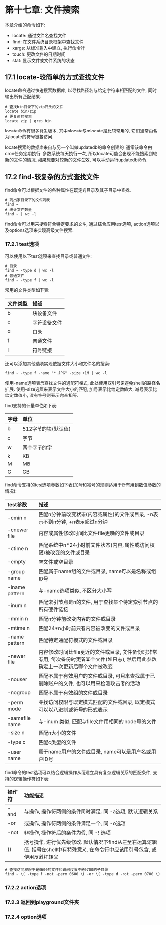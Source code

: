 # 第十七章: 文件搜索 #

本章介绍的命令如下:

- locate: 通过文件名查找文件
- find: 在文件系统目录框架中查找文件
- xargs: 从标准输入中建立, 执行命令行
- touch: 更改文件的日期时间
- stat: 显示文件或文件系统的状态

## 17.1 locate-较简单的方式查找文件 ##

locate命令通过快速搜索数据库, 以寻找路径名与给定字符串相匹配的文件, 同时输出所有匹配结果.

```
# 查找bin目录下的zip开头的文件
locate bin/zip
# 更复杂的搜索
locate zip | grep bin
```
locate命令有很多衍生版本, 其中slocate与mlocate是比较常用的, 它们通常由名为locate的符号链接访问.

locate搜索的数据库来自与另一个叫做updatedb的命令创建的, 通常该命令由cron任务定期执行, 多数系统每天执行一次, 所以locate可能会出现不能搜索到较新的文件的情况.
如果想要对较新的文件生效, 可以手动运行updatedb命令.

## 17.2 find-较复杂的方式查找文件 ##

find命令可以根据文件的各种属性在既定的目录及其子目录中查找.

```
# 列出家目录下的文件列表
find ~
# 统计文件数量
find ~ | wc -l
```
find命令可以用来搜索符合特定要求的文件, 通过综合应用test选项, action选项以及options选项来实现高级文件搜索.

### 17.2.1 test选项 ###

可以使用以下test选项来查找目录或普通文件:

```
# 目录
find ~ -type d | wc -l
# 普通文件
find ~ -type f | wc -l
```

常用的文件类型如下表:

| 文件类型 | 描述 |
|:--|:--|
| b | 块设备文件 |
| c | 字符设备文件 |
| d | 目录 |
| f | 普通文件 |
| l | 符号链接 |

还可以添加其他选项实现依据文件大小和文件名的搜索:

```
find ~ -type f -name "*.JPG" -size +1M | wc -l
```
使用-name选项表示查找文件的通配符格式, 此处使用双引号来避免shell的路径名扩展. 使用-size选项来表示文件大小的匹配, 加号表示比给定数值大, 减号表示比给定数值小, 没有符号则表示完全相等.

find支持的计量单位如下表:

| 字母 | 单位 |
|:--|:--|
| b | 512字节的块(默认值) |
| c | 字节 |
| w | 两个字节的字 |
| k | KB |
| M | MB |
| G | GB |

find命令支持的test选项参数如下表(加号和减号的规则适用于所有用到数值参数的情况):

| test参数 | 描述 |
|:--|:--|
| -cmin n | 匹配n分钟前改变状态(内容或属性)的文件或目录, -n表示不到n分钟, +n表示超过n分钟 |
| -cnewer file | 内容或属性修改时间比文件file更晚的文件或目录 |
| -ctime n | 匹配系统中n*24小时前文件状态(内容, 属性或访问权限)被改变的文件或目录 |
| -empty | 空文件或空目录 |
| -group name | 匹配属于name组的文件或目录, name可以是名称或组ID号 |
| -iname pattern | 与-name选项类似, 不区分大小写 |
| -inum n | 匹配索引节点是n的文件, 用于查找某个特定索引节点的所有硬件链接 |
| -mmin n | 匹配n分钟前改变内容的文件或目录 |
| -mtime n | 匹配24*n小时前只有内容被改变的文件或目录 |
| -name pattern | 匹配特定通配符模式的文件或目录 |
| -newer file | 内容修改时间比file更近的文件或目录, 文件备份时非常有用, 每次备份时更新某个文件(如日志), 然后用此参数确定上一次更新后哪个文件被改变 |
| -nouser | 匹配不属于有效用户的文件或目录, 可用来查找属于已删除账户的文件, 也可以用来检测攻击者的活动 |
| -nogroup | 匹配不属于有效组的文件或目录 |
| -perm mode | 寻找访问权限与既定模式匹配的文件或目录, 既定模式可以以八进制或符号的形式表示 |
| -samefile name | 与-inum 类似, 匹配与file文件用相同的inode号的文件 |
| -size n | 匹配n大小的文件 |
| -type c | 匹配c类型的文件 |
| -user name | 属于name用户的文件或目录, name可以是用户名或用户ID号 |

find命令的test选项可以结合逻辑操作从而建立具有复杂逻辑关系的匹配条件, 支持的逻辑操作符如下表:

| 操作符 | 功能描述 |
|:--|:--|
| -and | 与操作, 操作符两侧的条件同时满足. 同 -a选项, 默认逻辑关系 |
| -or | 或操作, 操作符两侧的条件满足一个, 同 -o选项 |
| -not | 非操作, 操作符后的条件为假, 同 -! 选项 |
| () | 括号操作, 进行优先级修改. 默认情况下find从左至右运算逻辑值. 括号在shell中有特殊意义, 在命令行中应该用引号包含, 或使用反斜杠转义 |

```
# 查找访问权限不是0600的文件和访问权限不是0700的子目录
find ~ \( -type f -not -perm 0600 \) -or \( -type d -not -perm 0700 \)
```

### 17.2.2 action选项 ###

### 17.2.3 返回到playground文件夹 ###

### 17.2.4 option选项 ###
